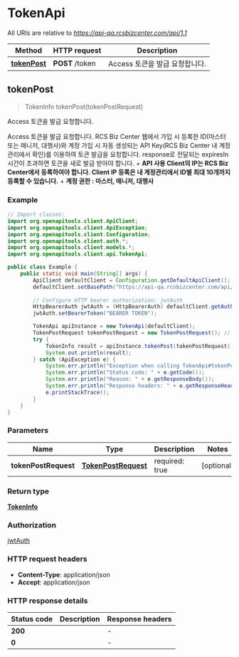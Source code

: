 # TokenApi

All URIs are relative to *https://api-qa.rcsbizcenter.com/api/1.1*

| Method | HTTP request | Description |
|------------- | ------------- | -------------|
| [**tokenPost**](TokenApi.md#tokenPost) | **POST** /token | Access 토큰을 발급 요청합니다.  |



## tokenPost

> TokenInfo tokenPost(tokenPostRequest)

Access 토큰을 발급 요청합니다. 

Access 토큰을 발급 요청합니다.   RCS Biz Center 웹에서 가입 시 등록한 ID(마스터 또는 매니저, 대행사)와 계정 가입 시 자동 생성되는 API Key(RCS Biz Center 내 계정관리에서 확인)를 이용하여 토큰 발급을 요청합니다.   response로 전달되는 expiresIn 시간이 초과하면 토큰을 새로 발급 받아야 합니다.              + **API 사용 Client의 IP는 RCS Biz Center에서 등록하여야 합니다.       Client IP 등록은 내 계정관리에서 ID별 최대 10개까지 등록할 수 있습니다.**             + **계정 권한 : 마스터, 매니저, 대행사** 

### Example

```java
// Import classes:
import org.openapitools.client.ApiClient;
import org.openapitools.client.ApiException;
import org.openapitools.client.Configuration;
import org.openapitools.client.auth.*;
import org.openapitools.client.models.*;
import org.openapitools.client.api.TokenApi;

public class Example {
    public static void main(String[] args) {
        ApiClient defaultClient = Configuration.getDefaultApiClient();
        defaultClient.setBasePath("https://api-qa.rcsbizcenter.com/api/1.1");
        
        // Configure HTTP bearer authorization: jwtAuth
        HttpBearerAuth jwtAuth = (HttpBearerAuth) defaultClient.getAuthentication("jwtAuth");
        jwtAuth.setBearerToken("BEARER TOKEN");

        TokenApi apiInstance = new TokenApi(defaultClient);
        TokenPostRequest tokenPostRequest = new TokenPostRequest(); // TokenPostRequest | required: true 
        try {
            TokenInfo result = apiInstance.tokenPost(tokenPostRequest);
            System.out.println(result);
        } catch (ApiException e) {
            System.err.println("Exception when calling TokenApi#tokenPost");
            System.err.println("Status code: " + e.getCode());
            System.err.println("Reason: " + e.getResponseBody());
            System.err.println("Response headers: " + e.getResponseHeaders());
            e.printStackTrace();
        }
    }
}
```

### Parameters


| Name | Type | Description  | Notes |
|------------- | ------------- | ------------- | -------------|
| **tokenPostRequest** | [**TokenPostRequest**](TokenPostRequest.md)| required: true  | [optional] |

### Return type

[**TokenInfo**](TokenInfo.md)

### Authorization

[jwtAuth](../README.md#jwtAuth)

### HTTP request headers

- **Content-Type**: application/json
- **Accept**: application/json


### HTTP response details
| Status code | Description | Response headers |
|-------------|-------------|------------------|
| **200** |  |  -  |
| **0** |  |  -  |

